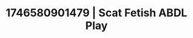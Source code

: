 ---
categories:
- Passionate kisses
- Erotic tension tease
- Flushed cheeks
- AI-generated
- Erogenous zones
- ASMR
- Cosplay
- Creative kink
image: /assets/images/1746580901479.jpg
layout: post
seo:
  description: Featured content with high-quality Scat Fetish, ABDL Play. HD images
    available.
  keywords: Scat Fetish, ABDL Play
  og_image: /assets/images/1746580901479.jpg
  schema_type: VisualArtwork
tags:
- ABDL Play
- Scat Fetish
- '#1746580901479'
title: 1746580901479 | Scat Fetish ABDL Play
---